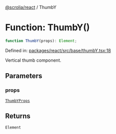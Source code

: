 [@scrolia/react](../README.md) / ThumbY

# Function: ThumbY()

```ts
function ThumbY(props): Element;
```

Defined in: [packages/react/src/base/thumbY.tsx:18](https://github.com/alpheustangs/scrolia/blob/e478c3598c4b753ead9de3dc691e6078680b80a3/packages/react/src/base/thumbY.tsx#L18)

Vertical thumb component.

## Parameters

### props

[`ThumbYProps`](../type-aliases/ThumbYProps.md)

## Returns

`Element`
